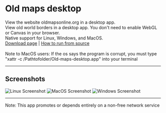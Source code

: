 # Old maps desktop

View the website oldmapsonline.org in a desktop app.
<br>
View old world borders in a desktop app. You don't need to enable WebGL or Canvas in your browser.
<br>
Native support for Linux, Windows, and MacOS.
<br>
<a rel="noreferrer" href="https://github.com/Tre-brock/Old-maps-desktop/releases/expanded_assets/1.0.1">Download page</a> | <a href="https://gist.github.com/Tre-brock/e67eb844754962a42ad4ad5c93b2e71c">How to run from source</a>
<br>
<br>
Note to MacOS users: If the os says the program is corrupt, you must type "xattr -c /Pathtofolder/Old-maps-desktop.app" into your terminal
<hr>
<h2>Screenshots</h2>

![Linux Screenshot](https://github.com/user-attachments/assets/3a36a10e-4add-4e85-83c0-91cd26878b96)
![MacOS Screenshot](https://github.com/user-attachments/assets/fef0383d-ce7e-45b8-a587-fd82a50a3c9a)
![Windows Screenshot](https://github.com/user-attachments/assets/cb894077-e858-4346-bb4a-a773f289cbb7)
<br>
<hr>
Note: This app promotes or depends entirely on a non-free network service
